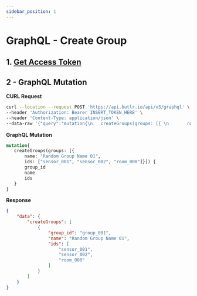 ```yaml
---
sidebar_position: 1
---
```


# GraphQL - Create Group

## 1. [Get Access Token](../GetAccessToken.md)

## 2 - GraphQL Mutation
**CURL Request**
```bash
curl --location --request POST 'https://api.butlr.io/api/v3/graphql' \
--header 'Authorization: Bearer INSERT_TOKEN_HERE' \
--header 'Content-Type: application/json' \
--data-raw '{"query":"mutation{\n   createGroups(groups: [{ \n       name: \"Random Group Name 01\", \n       ids: [\"sensor_001\", \"sensor_002\", \"room_000\"]}]) {\n       group_id\n       name\n       ids\n   }\n}","variables":{}}'
```
**GraphQL Mutation**
```graphql
mutation{
   createGroups(groups: [{ 
       name: "Random Group Name 01", 
       ids: ["sensor_001", "sensor_002", "room_000"]}]) {
       group_id
       name
       ids
   }
}
```
**Response**
```json
{
    "data": {
        "createGroups": [
            {
                "group_id": "group_001",
                "name": "Random Group Name 01",
                "ids": [
                    "sensor_001",
                    "sensor_002",
                    "room_000"
                ]
            }
        ]
    }
}
```

